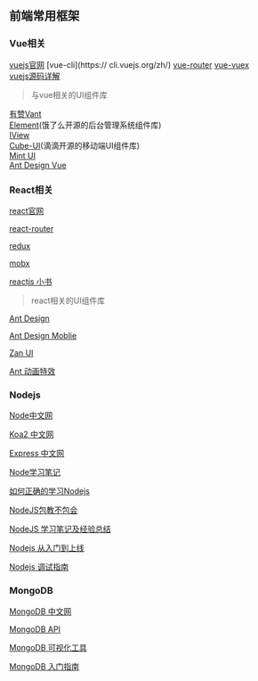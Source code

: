 ## 前端常用框架
>

### Vue相关
[vuejs官网](https://cn.vuejs.org)
[vue-cli](https:// cli.vuejs.org/zh/)
[vue-router](https://router.vuejs.org/zh/)
[vue-vuex](https://vuex.vuejs.org/zh/)        
[vuejs源码详解](https://github.com/answershuto/learnVue)

> 与vue相关的UI组件库                   

[有赞Vant](https://youzan.github.io/vant)       
[Element](http://element.eleme.io/#/zh-CN)(饿了么开源的后台管理系统组件库)       
[IView](https://www.iviewui.com/docs/guide/install)       
[Cube-UI](https://didi.github.io/cube-ui/#/zh-CN/docs/introduction)(滴滴开源的移动端UI组件库)        
[Mint UI](http://mint-ui.github.io/docs/#/zh-cn2)       
[Ant Design Vue](https://vuecomponent.github.io/ant-design-vue/docs/vue/introduce/)       



### React相关
[react官网](https://react.docschina.org/)

[react-router](http://react-guide.github.io/react-router-cn/docs/Introduction.html)

[redux](http://cn.redux.js.org/)

[mobx](https://cn.mobx.js.org/)

[reactjs 小书](http://huziketang.mangojuice.top/books/react/)

> react相关的UI组件库

[Ant Design](https://ant.design/index-cn)

[Ant Design Moblie](https://mobile.ant.design/index-cn)

[Zan UI](https://youzan.github.io/zent/zh/guides/install)

[Ant 动画特效](https://motion.ant.design/)


### Nodejs
[Node中文网](http://nodejs.cn/)

[Koa2 中文网](https://koa.bootcss.com/)

[Express 中文网](http://www.expressjs.com.cn/)

[Node学习笔记](https://github.com/ChenShenhai/koa2-note/)

[如何正确的学习Nodejs](https://github.com/i5ting/How-to-learn-node-correctly)

[NodeJS包教不包会](https://github.com/alsotang/node-lessons)

[NodeJS 学习笔记及经验总结](https://github.com/chyingp/nodejs-learning-guide)

[Nodejs 从入门到上线](https://github.com/liuxing/node-blog)

[Nodejs 调试指南](https://github.com/nswbmw/node-in-debugging)

### MongoDB
[MongoDB 中文网](http://www.mongodb.org.cn/)

[MongoDB API](http://mongodb.github.io/node-mongodb-native/2.0/api/index.html)

[MongoDB 可视化工具](https://robomongo.org/)

[MongoDB 入门指南](https://jockchou.gitbooks.io/getting-started-with-mongodb/content/)
